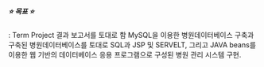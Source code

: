 ##### ⭐ 목표 ⭐

: Term Project 결과 보고서를 토대로 함
  MySQL을 이용한 병원데이터베이스 구축과 구축된 병원데이터베이스를 토대로 SQL과 JSP 및 SERVELT,
  그리고 JAVA beans를 이용한 웹 기반의 데이터베이스 응용 프로그램으로 구성된 병원 관리 시스템 구현.

